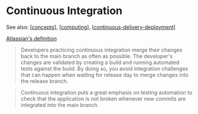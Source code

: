 # Continuous Integration

See also: [[concepts]], [[computing]], [[continuous-delivery-deployment]]

[Atlassian's definition](https://www.atlassian.com/continuous-delivery/principles/continuous-integration-vs-delivery-vs-deployment)

> Developers practicing continuous integration merge their changes back to the main branch as often as possible. The developer's changes are validated by creating a build and running automated tests against the build. By doing so, you avoid integration challenges that can happen when waiting for release day to merge changes into the release branch.

> Continuous integration puts a great emphasis on testing automation to check that the application is not broken whenever new commits are integrated into the main branch.


[//begin]: # "Autogenerated link references for markdown compatibility"
[concepts]: concepts "Concepts"
[computing]: ../computing/computing "Computing"
[continuous-delivery-deployment]: continuous-delivery-deployment "Continuous Delivery and Deployment"
[//end]: # "Autogenerated link references"